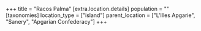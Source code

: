 +++
title = "Racos Palma"
[extra.location.details]
population = ""
[taxonomies]
location_type = ["island"]
parent_location = ["L'Illes Apgarie", "Sanery", "Apgarian Confederacy"]
+++

